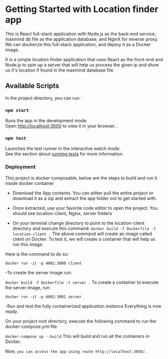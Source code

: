 # Getting Started with Location finder app

This is React full-stack application with Node.js as the back-end service, maxmind db file as the application database, and NginX for reverse proxy. We can dockerize this full-stack application, and deploy it as a Docker image.


It is a simple location finder application that uses React as the front-end and Node.js to spin up a server that will help us process the given ip and show us it's location if found in the maxmind database file.

## Available Scripts

In the project directory, you can run:

### `npm start`

Runs the app in the development mode.\
Open [http://localhost:3000](http://localhost:3000) to view it in your browser.
.

### `npm test`

Launches the test runner in the interactive watch mode.\
See the section about [running tests](https://facebook.github.io/create-react-app/docs/running-tests) for more information.

### Deployment

This project is docker composable, below are the steps to build and run it inside docker container
- Download the App contents. You can either pull the entire project or download it as a zip and extract the app folder out to get started with.

- Once extracted, use your favorite code editor to open the project. You should see location-client, Nginx, server folders

- On your terminal change directory to point to the location-client directory and execute this command: `docker build -f Dockerfile -t location-client .`
The above command will create an image called client on Docker. To test it, we will create a container that will help us run this image.

Here is the command to do so:

`docker run -it -p 4001:3000 client`

-To create the server image run:

`docker build -f Dockerfile -t server .`
To create a container to execute the server image, run:

`docker run -it -p 4002:3001 server`

-Run and test the fully containerized application instance
Everything is now ready.

On your project root directory, execute the following command to run the docker-compose.yml file.

`docker-compose up --build`
This will build and run all the containers in Docker.

Now, `you can access the app using route http://localhost:3050/`.
